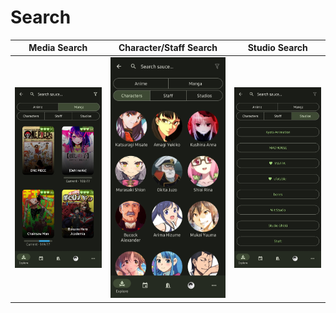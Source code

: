 # Search

| Media Search                      | Character/Staff Search                  | Studio Search                        |
| --------------------------------- | --------------------------------------- | ------------------------------------ |
| ![media page](./search_media.png) | ![search page](./search_characters.png) | ![search page](./search_studios.png) |

